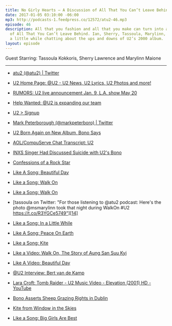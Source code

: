 ```yaml
---
title: No Girly Hearts — A Discussion of All That You Can’t Leave Behind
date: 2017-01-05 03:10:00 -06:00
mp3: http://podcasts-1.feedpress.co/12572/atu2-46.mp3
episode: 46
description: All that you fashion and all that you make can turn into a 90m discussion
  of All That You Can’t Leave Behind. Ian, Sherry, Tassoula, Marylinn, and Chris spend
  a little while chatting about the ups and downs of U2’s 2000 album.
layout: episode
---
```


Guest Starring: Tassoula Kokkoris, Sherry Lawrence and Marylinn Maione

***

* [atu2 (@atu2) | Twitter][1]

* [U2 Home Page: @U2 - U2 News, U2 Lyrics, U2 Photos and more!][2]

* [RUMORS: U2 live announcement Jan. 9, L.A. show May 20][3]

* [Help Wanted: @U2 is expanding our team][4]

* [U2 &gt; Signup][5]

* [Mark Peterborough (@markpeterboro) | Twitter][6]

* [U2 Born Again on New Album, Bono Says][7]

* [AOL/CompuServe Chat Transcript: U2][8]

* [INXS Singer Had Discussed Suicide with U2's Bono][9]

* [Confessions of a Rock Star][10]

* [Like A Song: Beautiful Day][11]

* [Like a Song: Walk On][12]

* [Like a Song: Walk On][13]

* [tassoula on Twitter: "For those listening to @atu2 podcast: Here's the photo @msmarylinn took that night during WalkOn #U2 https://t.co/R3YGCe5749"][14]

* [Like a Song: In a Little While][15]

* [Like A Song: Peace On Earth][16]

* [Like a Song: Kite][17]

* [Like a Video: Walk On, The Story of Aung San Suu Kyi][18]

* [Like A Video: Beautiful Day][19]

* [@U2 Interview: Bert van de Kamp][20]

* [Lara Croft: Tomb Raider - U2 Music Video - Elevation (2001) HD - YouTube][21]

* [Bono Asserts Sheep Grazing Rights in Dublin][22]

* [Kite from Window in the Skies][23]

* [Like a Song: Big Girls Are Best][24]

[1]: https://twitter.com/atu2
[2]: http://www.atu2.com/
[3]: http://www.atu2.com/news/rumors-u2-live-announcement-jan-9-la-show-may-20.html
[4]: http://www.atu2.com/news/help-wanted-u2-is-expanding-our-team.html
[5]: http://www.u2.com/subscribe
[6]: https://twitter.com/markpeterboro
[7]: http://www.atu2.com/news/u2-born-again-on-new-album-bono-says.html
[8]: http://www.atu2.com/news/aolcompuserve-chat-transcript-u2.html
[9]: http://www.atu2.com/news/inxs-singer-had-discussed-suicide-with-u2s-bono.html
[10]: http://www.atu2.com/news/confessions-of-a-rock-star.html
[11]: http://www.atu2.com/news/like-a-song-beautiful-day-1.html
[12]: http://www.atu2.com/news/like-a-song-walk-on-1.html
[13]: http://www.atu2.com/news/like-a-song-walk-on.html
[14]: https://twitter.com/tassoula/status/816850620376190976
[15]: http://www.atu2.com/news/like-a-song-in-a-little-while.html
[16]: http://www.atu2.com/news/like-a-song-peace-on-earth.html
[17]: http://www.atu2.com/news/like-a-song-kite.html
[18]: http://www.atu2.com/news/like-a-video-walk-on-the-story-of-aung-san-suu-kyi.html
[19]: http://www.atu2.com/news/like-a-video-beautiful-day.html
[20]: http://www.atu2.com/news/u2-interview-bert-van-de-kamp.html
[21]: https://www.youtube.com/watch?v=lvInYhF9CfE
[22]: https://news.google.com/newspapers?id=uJtOAAAAIBAJ&amp;sjid=6UQDAAAAIBAJ&amp;pg=4966%2C7170556
[23]: https://www.youtube.com/watch?v=epkYdpjsw0c
[24]: http://www.atu2.com/news/like-a-song-big-girls-are-best.html

